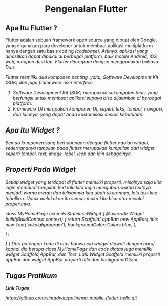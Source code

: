 <center> <h1>Pengenalan Flutter</h1></center>

## Apa Itu Flutter ?
Flutter adalah sebuah framework open source yang dibuat oleh Google. yang digunakan para developer untuk membuat aplikasi multiplatform hanya dengan satu basis coding <em>(codebase)<em>. Artinya, aplikasi yang dihasilkan dapat dipakai di berbagai platform, baik mobile Android, iOS, web, maupun desktop. Flutter diprogram dengan menggunakan bahasa Dart.

Flutter memiliki dua komponen penting, yaitu, Software Development Kit (SDK) dan juga framework user interface. 
1. Software Development Kit (SDK) merupakan sekumpulan tools yang berfungsi untuk membuat aplikasi supaya bisa dijalankan di berbagai platform. 
2. Framework UI merupakan komponen UI, seperti teks, tombol, navigasi, dan lainnya, yang dapat Anda kustomisasi sesuai kebutuhan.

## Apa Itu Widget ?
Semua komponen yang berhubungan dengan flutter adalah widget, sederhananya tampilan pada flutter merupakan kumpulan dari widget seperti tombol, text, image, label, icon dan lain sebagainya.

## Properti Pada Widget
Setiap widget yang terdapat di flutter memiliki properti, misalnya saja kita ingin membuat tampilan text lalu kita ingin mengubah warna textnya menjadi warna merah dan tulisannya kita ubah ukurannya, lalu text kita tebalkan. Untuk melakukan itu semua maka kita bisa atur melalui propertinya.

class MyHomePage extends StatelessWidget {
  @override
  Widget build(BuildContext context) {
    return Scaffold(
      appBar: new AppBar(
        title: new Text('sekolahprogram'),
        backgroundColor: Colors.blue,
      ),
     
    );
  }
}
Dari potongan kode di atas bahwa ciri widget diawali dengan huruf kapital dia berupa class MyHomePage dan code diatas juga memiliki widget Scaffold,AppBar, dan Text. Lalu Widget Scaffold memiliki properti appBar dan widget AppBar properti title dan backgroundColor.

<h2>Tugas Pratikum</h2>
<b>Link Tugas</b>

https://github.com/sintadwic/polinema-mobile-flutter-hello.git